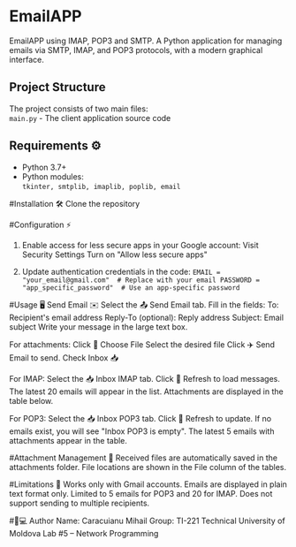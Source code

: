 # EmailAPP
EmailAPP using IMAP, POP3 and SMTP.
A Python application for managing emails via SMTP, IMAP, and POP3 protocols, with a modern graphical interface.

## Project Structure
The project consists of two main files:  
`main.py` - The client application source code  

## Requirements ⚙️
- Python 3.7+  
- Python modules:  
`tkinter, smtplib, imaplib, poplib, email`

#Installation 🛠️
Clone the repository

#Configuration ⚡
1. Enable access for less secure apps in your Google account:
Visit Security Settings
Turn on "Allow less secure apps"

2.  Update authentication credentials in the code:
`
EMAIL = "your_email@gmail.com"  # Replace with your email
PASSWORD = "app_specific_password"  # Use an app-specific password
`

#Usage 🖥️
Send Email ✉️
Select the 📤 Send Email tab.
Fill in the fields:
To: Recipient's email address
Reply-To (optional): Reply address
Subject: Email subject
Write your message in the large text box.

For attachments:
Click 📁 Choose File
Select the desired file
Click ✈️ Send Email to send.
Check Inbox 📥

For IMAP:
Select the 📥 Inbox IMAP tab.
Click 🔄 Refresh to load messages.
The latest 20 emails will appear in the list.
Attachments are displayed in the table below.

For POP3:
Select the 📥 Inbox POP3 tab.
Click 🔄 Refresh to update.
If no emails exist, you will see "Inbox POP3 is empty".
The latest 5 emails with attachments appear in the table.

#Attachment Management 📎
Received files are automatically saved in the attachments folder.
File locations are shown in the File column of the tables.

#Limitations 🚧
Works only with Gmail accounts.
Emails are displayed in plain text format only.
Limited to 5 emails for POP3 and 20 for IMAP.
Does not support sending to multiple recipients.

#👨💻 Author
Name: Caracuianu Mihail
Group: TI-221
Technical University of Moldova
Lab #5 – Network Programming
